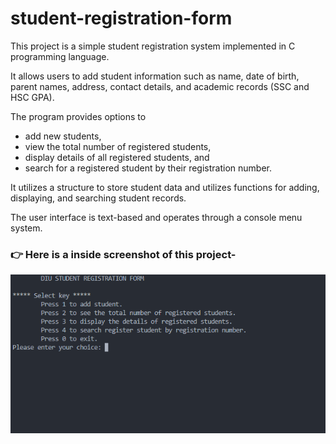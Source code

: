 # student-registration-form
This project is a simple student registration system implemented in C programming language.

It allows users to add student information such as name, date of birth, parent names, address, contact details, and academic records (SSC and HSC GPA).

The program provides options to
- add new students,
- view the total number of registered students,
- display details of all registered students, and
- search for a registered student by their registration number.
  
It utilizes a structure to store student data and utilizes functions for adding, displaying, and searching student records.

The user interface is text-based and operates through a console menu system.

### 👉 Here is a inside screenshot of this project-
![screenshot](screenshot.PNG)
